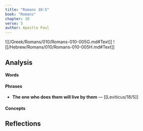 ```yaml
---
title: "Romans 10:5"
book: "Romans"
chapter: 10
verse: 5
author: Apostle Paul
---
```

![[/Greek/Romans/010/Romans-010-005G.md#Text]]
![[/Hebrew/Romans/010/Romans-010-005H.md#Text]]

## Analysis

#### Words

#### Phrases
- **The one who does them will live by them** — [[Leviticus/18/5]]

#### Concepts

## Reflections
